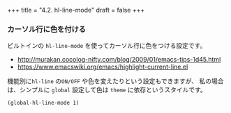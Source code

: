 +++
title = "4.2. hl-line-mode"
draft = false
+++
### カーソル行に色を付ける

ビルトインの `hl-line-mode` を使ってカーソル行に色をつける設定です。

* http://murakan.cocolog-nifty.com/blog/2009/01/emacs-tips-1d45.html 
* https://www.emacswiki.org/emacs/highlight-current-line.el

機能別に`hl-line` の`ON/OFF` や色を変えたりという設定もできますが、
私の場合は、シンプルに `global` 設定して色は `theme` に依存というスタイルです。

```emacs-lisp
(global-hl-line-mode 1)
```
